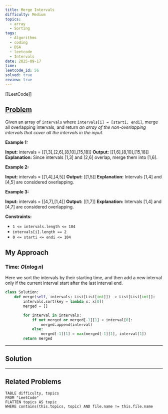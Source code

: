 ```yaml
---
title: Merge Intervals
difficulty: Medium
topics:
  - array
  - Sorting
tags:
  - Algorithms
  - coding
  - DSA
  - leetcode
  - Intervals
date: 2025-09-17
time:
leetcode_id: 56
solved: true
review: true
---
```

[[LeetCode]]

## [Problem](https://leetcode.com/problems/merge-intervals/description/)
Given an array of `intervals` where `intervals[i] = [starti, endi]`, merge all overlapping intervals, and return _an array of the non-overlapping intervals that cover all the intervals in the input_.

**Example 1:**

**Input:** intervals = [[1,3],[2,6],[8,10],[15,18]]
**Output:** [[1,6],[8,10],[15,18]]
**Explanation:** Since intervals [1,3] and [2,6] overlap, merge them into [1,6].

**Example 2:**

**Input:** intervals = [[1,4],[4,5]]
**Output:** [[1,5]]
**Explanation:** Intervals [1,4] and [4,5] are considered overlapping.

**Example 3:**

**Input:** intervals = [[4,7],[1,4]]
**Output:** [[1,7]]
**Explanation:** Intervals [1,4] and [4,7] are considered overlapping.

**Constraints:**

- `1 <= intervals.length <= 104`
- `intervals[i].length == 2`
- `0 <= starti <= endi <= 104`


## My Approach
### Time: $O(n \log n)$

Here we sort the intervals by their starting time, and then add a new interval only if the current interval start after the last interval end.
```python
class Solution:
    def merge(self, intervals: List[List[int]]) -> List[List[int]]:
        intervals.sort(key = lambda x: x[0])
        merged = []

        for interval in intervals:
            if not merged or merged[-1][1] < interval[0]:
                merged.append(interval)
            else:
                merged[-1][1] = max(merged[-1][1], interval[1])
        return merged
```



---
## Solution




---
## Related Problems
```dataview
TABLE difficulty, topics
FROM "LeetCode"
FLATTEN topics AS topic
WHERE contains(this.topics, topic) AND file.name != this.file.name
```